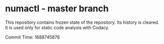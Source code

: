 # numactl - master branch

This repository contains frozen state of the repository.
Its history is cleared. It is used only for static code
analysis with Codacy.

Commit Time: 1688745876
